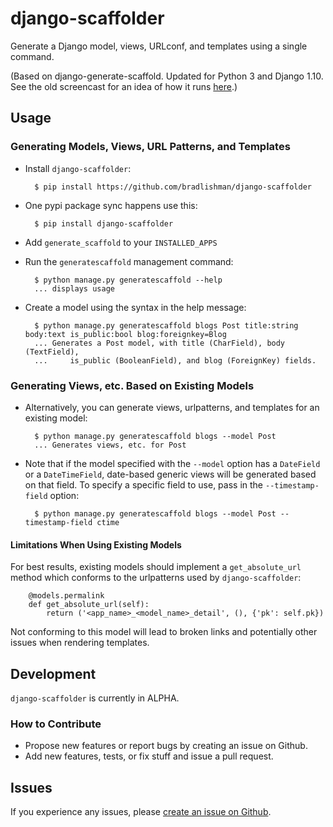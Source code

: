# django-scaffolder

Generate a Django model, views, URLconf, and templates using a single command.

(Based on django-generate-scaffold. Updated for Python 3 and Django 1.10. See the old screencast for an idea of how it runs [here](http://vimeo.com/42399125).)


## Usage

### Generating Models, Views, URL Patterns, and Templates

- Install `django-scaffolder`:

        $ pip install https://github.com/bradlishman/django-scaffolder

- One pypi package sync happens use this:

        $ pip install django-scaffolder

- Add `generate_scaffold` to your `INSTALLED_APPS`
- Run the `generatescaffold` management command:

        $ python manage.py generatescaffold --help
        ... displays usage

- Create a model using the syntax in the help message:

        $ python manage.py generatescaffold blogs Post title:string body:text is_public:bool blog:foreignkey=Blog
        ... Generates a Post model, with title (CharField), body (TextField),
        ...     is_public (BooleanField), and blog (ForeignKey) fields.

### Generating Views, etc. Based on Existing Models

- Alternatively, you can generate views, urlpatterns, and templates for an existing model:

        $ python manage.py generatescaffold blogs --model Post
        ... Generates views, etc. for Post


- Note that if the model specified with the `--model` option has a `DateField` or a `DateTimeField`,
  date-based generic views will be generated based on that field. To specify a specific field to use,
  pass in the `--timestamp-field` option:

        $ python manage.py generatescaffold blogs --model Post --timestamp-field ctime

#### Limitations When Using Existing Models

For best results, existing models should implement a `get_absolute_url` method
which conforms to the urlpatterns used by `django-scaffolder`:

        @models.permalink
        def get_absolute_url(self):
            return ('<app_name>_<model_name>_detail', (), {'pk': self.pk})

Not conforming to this model will lead to broken links and potentially other
issues when rendering templates.


## Development

`django-scaffolder` is currently in ALPHA.


### How to Contribute

- Propose new features or report bugs by creating an issue on Github.
- Add new features, tests, or fix stuff and issue a pull request.


## Issues

If you experience any issues, please
[create an issue on Github](https://github.com/bradlishman/django-scaffolder/issues).
